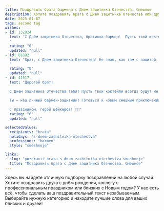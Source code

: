 ```yaml
---
title: Поздравить брата бармена с Днем защитника Отечества. Смешное
description: Хотите поздравить брата с Днем защитника Отечества или другим праздником? Наш ИИ создаст незабываемое поздравление, а вы обязательно выделитесь среди других.  
date: 2025-01-07
tags: second tag
wishes:
- id: 132824
  text: "С Днём защитника Отечества, братишка-бармен!  Пусть твой коктейльный арсенал всегда будет полон, а враги –  только те, кто плохо мешает напитки!  Желаю тебе море позитива, океан заказов и чтобы каждый твой коктейль был шедевром, который сводит с ума всех, кто его попробует!  Защищай мир от сухости и скуки,  и пусть твоя крепость будет всегда на высоте!
  "
  rating: "0"
  updated: "null"
- id: 81892
  text: "Брат, с Днем защитника Отечества! Не знаю, как там с защитой, но вот барную стойку ты точно защищаешь от незваных гостей, а их карманы от лишних денег! 😜🎉🥂
  "
  rating: "0"
  updated: "null"
- id: 41017
  text: "Дорогой брат!
  
  С Днем защитника Отечества тебя! Пусть твои коктейли всегда будут не только крепкими, но и с веселым характером, как ты сам! Желаю, чтобы у тебя в жизни было столько ярких моментов, сколько шотов ты нальешь за вечер. Пусть проблемы растворяются, как сахар в воде, а все желания исполняются так же быстро, как ты разливаешь напитки за стойкой!
  
  Ты — наш личный бармен-защитник! Готовься к новым смешным приключениям и непревзойденным тостам! Помни, что настоящая защита — это не только сила, но и умение развеселить компанию! Ура, защитнику нашего досуга!
  
  С праздником, герой шейкеров! 🍹🎉"
  rating: "0"
  updated: "null"

selectedValues:
  recipients: "brata"
  holidays: "s-dnem-zashitnika-otechestva"
  professions: "barmen"
  style: "smeshnoje"

links:
- slug: "pozdravit-brata-s-dnem-zashitnika-otechestva-smeshnoje"
  title: "Поздравить брата с Днем защитника Отечества. Смешное"
---
```


Здесь вы найдете отличную подборку поздравлений на любой случай.
Хотите поздравить друга с днём рождения, коллегу с профессиональным праздником или близких с Новым годом? У нас есть всё, чтобы сделать ваш поздравительный текст незабываемым. Выбирайте нужную категорию и находите лучшие слова для ваших близких и друзей!
